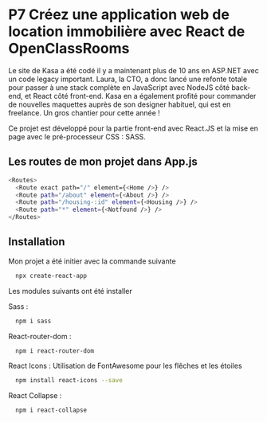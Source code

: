 
# P7 Créez une application web de location immobilière avec React de OpenClassRooms

Le site de Kasa a été codé il y a maintenant plus de 10 ans en ASP.NET avec un code legacy important. Laura, la CTO, a donc lancé une refonte totale pour passer à une stack complète en JavaScript avec NodeJS côté back-end, et React côté front-end. Kasa en a également profité pour commander de nouvelles maquettes auprès de son designer habituel, qui est en freelance. Un gros chantier pour cette année !

Ce projet est développé pour la partie front-end avec React.JS et la mise en page avec le pré-processeur CSS : SASS.


## Les routes de mon projet dans App.js

```bash
<Routes>
  <Route exact path="/" element={<Home />} />
  <Route path="/about" element={<About />} />
  <Route path="/housing-:id" element={<Housing />} />
  <Route path="*" element={<Notfound />} />
</Routes>
```


## Installation

Mon projet a été initier avec la commande suivante

```bash
  npx create-react-app
```

Les modules suivants ont été installer

Sass :
```bash
  npm i sass
```
React-router-dom :
```bash
  npm i react-router-dom
```

React Icons : Utilisation de FontAwesome pour les flêches et les étoiles
```bash
  npm install react-icons --save
```

React Collapse :
```bash
  npm i react-collapse
```